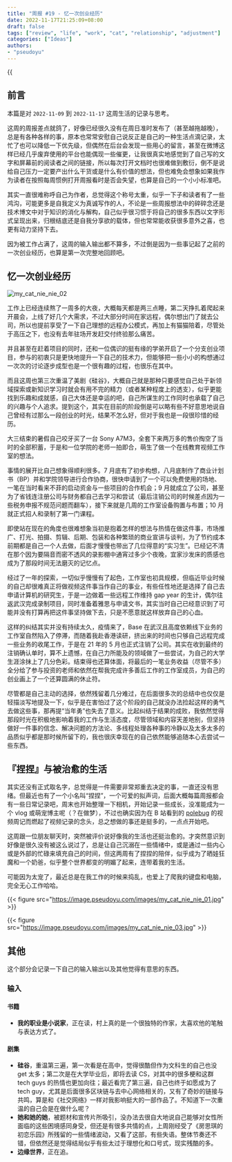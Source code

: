 ```yaml
---
title: "周报 #19 - 忆一次创业经历"
date: 2022-11-17T21:25:09+08:00
draft: false
tags: ["review", "life", "work", "cat", "relationship", "adjustment"]
categories: ["Ideas"]
authors:
- "pseudoyu"
---
```


{{<audio src="audios/here_after_us.mp3" caption="《后来的我们 - 五月天》" >}}

## 前言

本篇是对 `2022-11-09` 到 `2022-11-17` 这周生活的记录与思考。

这周的周报差点就鸽了，好像已经很久没有在周日准时发布了（甚至越拖越晚），总是有各种各样的事，原本也常常安慰自己说反正是自己的一种生活点滴记录，太忙了也可以降低一下优先级，但偶然在后台会发现一些用心的留言，甚至在微博这样已经几乎废弃使用的平台也能偶现一些催更，让我很真实地感觉到了自己写的文字和屏幕前的阅读者之间的链接，所以每次打开文档时也很难做到敷衍，倒不是说给自己压力一定要产出什么干货或是什么有价值的想法，但也难免会想象如果我作为读者在按照每周惯例打开周报看时是否会失望，也算是自己的一个小小标准吧。

其实一直很难称呼自己为作者，总觉得这个称号太重，似乎一下子和读者有了一些鸿沟，可能更多是自我定义为真诚写作的人，不论是一些周报想法中的碎碎念还是技术博文中对于知识的消化与解构，自己似乎很习惯于将自己的很多东西以文字形式呈现出来，归根结底还是自我分享欲的载体，但也常常能收获很多意外之喜，也更有动力坚持下去。

因为被工作占满了，这周的输入输出都不算多，不过倒是因为一些事记起了之前的一次创业经历，也算是第一次完整地回顾吧。

## 忆一次创业经历

![my_cat_nie_nie_02](https://image.pseudoyu.com/images/my_cat_nie_nie_02.jpg)

工作上已经连续熬了一周多的大夜，大概每天都是两三点睡，第二天挣扎着爬起来开晨会，上线了好几个大需求，不过大部分时间在家远程，偶尔想出门了就去公司，所以也提前享受了一下自己理想的远程办公模式，再加上有猫猫陪着，尽管处于高压之下，也没有去年驻场开发赶交付终验那么痛苦。

并且甚至在赶着项目的同时，还和一位偶识的挺有缘的学弟开启了一个分支创业项目，参与的初衷只是更快地提升一下自己的技术力，但能够把一些小小的构想通过一次次的讨论逐步成型也是一个很有趣的过程，也很乐在其中。

而且这周也第三次重温了美剧《硅谷》，大概自己就是那种只要感觉自己处于新领域探索或新知识学习时就会有用不完的精力（或者某种程度上的透支），似乎更能找到乐趣和成就感，自己大体还是幸运的吧，自己所谋生的工作同时也承载了自己的兴趣与个人追求。提到这个，其实在目前的阶段倒是可以略有些不好意思地说自己曾经有过那么一段创业的时光，结果不怎么好，但对于我也是一段很珍惜的经历。

大三结束的暑假自己咬牙买了一台 Sony A7M3，全套下来两万多的售价掏空了当时的全部积蓄，于是和一位学院的老师一拍即合，萌生了做一个在线教育视频工作室的想法。

事情的展开比自己想象得顺利很多。7 月底有了初步构想，八月底制作了商业计划书（BP）并和学院领导进行合作协商，很快申请到了一个可以免费使用的场地、一笔在当时看来不菲的启动资金与一些项目的合作机会；9 月就成立了公司，甚至为了省钱连注册公司与财务都自己去学习和尝试（最后注销公司的时候差点因为一些税务申报不规范问题而翻车），接下来就是几周的工作室设备购置与布置；10 月就正式招人和录制了第一门课程。

即使站在现在的角度也很难想象当初是抱着怎样的想法与热情在做这件事，市场推广、打光、拍摄、剪辑、后期、包装和各种繁琐的商业宣讲与谈判，为了节约成本前期都是自己一个人去做，后面才慢慢也带出了几位得意的“实习生”。已经记不清在那个因为要隔音而密不透风的录影棚中通宵过多少个夜晚，宜家沙发床的质感也成为了那段时间无法磨灭的记忆点。

经过了一年的探索，一切似乎慢慢有了起色，工作室也初具规模，但临近毕业时候的自己却很难真正将做视频这件事当作自己的事业，有些任性地还是选择了自己去申请计算机的研究生，于是一边做着一些远程工作维持 gap year 的生计，偶尔往返武汉完成录制项目，同时准备着雅思与申请文书，其实当时自己已经意识到了可能并没有打算再把这件事坚持做下去，只是不愿意就这样放弃自己的心血。

这样的纠结其实并没有持续太久，疫情来了，Base 在武汉且高度依赖线下业务的工作室自然陷入了停滞，而随着我赴香港读研，挤出来的时间也只够自己远程完成一些业务的收尾工作，于是在 21 年的 5 月也正式注销了公司。其实在收到最终的注销确认单时，算不上遗憾，在自己力所能及的领域做了一些尝试，为自己的大学生涯涂抹上了几分色彩。结束得也还算体面，将最后的一笔业务收益（尽管不多）全分给了参与投资的老师和依然在帮我完成许多善后工作的工作室成员，为自己的创业画上了一个还算圆满的休止符。

尽管都是自己主动的选择，依然残留着几分难过，在后面很多次的总结中也仅仅是轻描淡写地提及一下，似乎是在害怕过了这个阶段的自己就没办法捡起这样的勇气去做这些事，那再提“当年勇”也失去了意义。比起纠结于结果的成败，我依然觉得那段时光在积极地影响着我的工作与生活态度，尽管领域和内容天差地别，但坚持做好一件事的信念、解决问题的方法论、多线程处理各种事的冷静以及太多太多的品质似乎都是那时候所留下的，我也很庆幸现在的自己依然能够追随本心去尝试一些东西。

## 『捏捏』与被治愈的生活

其实还没有正式取名字，总觉得是一件需要非常郑重去决定的事，一直还没有思绪。但最近也有了一个小名叫“捏捏”，一个可爱的拟声词，后面大概每篇周报都会有一些日常记录吧，周末也开始整理一下相机，开始记录一些成长，没准能成为一个 vlog 或萌宠博主呢（？在做梦），不过也确实因为在 B 站看到的 [polebug](https://space.bilibili.com/58078997) 的视频周记而燃起了视频记录的念头，总之想做的事还是挺多的，一点点开始吧。

这周跟一位朋友聊天时，突然被评价说好像我的生活也还挺治愈的。才突然意识到好像是很久没有被这么说过了，总是让自己沉溺在一些情绪中，或是通过一些内心或是外部的忙碌来填充自己的时间，但这两周有了捏捏的陪伴，似乎成为了晒娃狂魔和一个奶爸，似乎整个世界都变的明媚了起来，连带着我的生活。

可能因为太宠了，最近总是在我工作的时候来捣乱，也爱上了爬我的键盘和电脑，完全无心工作哈哈。

{{< figure src="https://image.pseudoyu.com/images/my_cat_nie_nie_01.jpg" >}}

{{< figure src="https://image.pseudoyu.com/images/my_cat_nie_nie_03.jpg" >}}

## 其他

这个部分会记录一下自己的输入输出以及其他觉得有意思的东西。

### 输入

#### 书籍

- **我的职业是小说家**，正在读，村上真的是一个很独特的作家，太喜欢他的笔触与表达方式了。

#### 剧集

- **硅谷**，重温第三遍，第一次看是在高中，觉得很酷但作为文科生的自己也没 get 太多；第二次是在大学毕业后，即将去读 CS，对其中的很多梗和这群 tech guys 的热情也更加向往；最近看完了第三遍，自己也终于如愿成为了 tech guy，尤其是后面很多区块链与去中心网络相关的，又有了奇妙的链接与共鸣，算是和《社交网络》一样对我影响挺大的一部作品了。不知道下一次重温的自己会是在做什么呢？
- **她和她的她**，被题材和宣传片所吸引，没办法去很自大地说自己能够对女性所面临的这些困境感同身受，但还是有很多共情的点，上周刚经受了《房思琪的初恋乐园》所残留的一些情绪波动，又看了这部，有些失语。整体节奏还不错，但依然还是觉得结局似乎有些太过于理想化和口号式，现实残酷的多。
- **边缘世界**，正在追。
